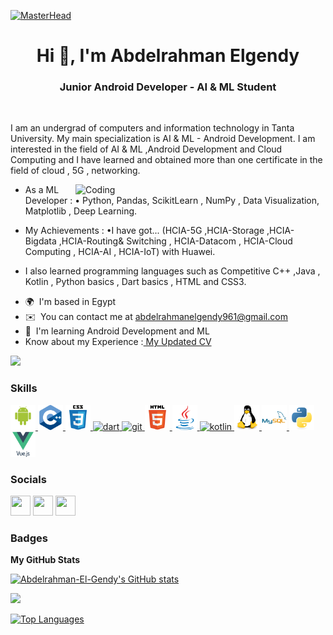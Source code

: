 [![MasterHead](https://1.bp.blogspot.com/-7A4WynwLsMw/XbBpCXG8fHI/AAAAAAAAMt4/uOa1bpLskYgrwGbllhSu2SDj_Mig8SXJQCLcBGAsYHQ/s1600/2000_600px.gif)](https://rishavchanda.io/)

<h1 align="center">Hi 👋, I'm Abdelrahman Elgendy</h1>
<h3 align="center">Junior Android Developer - AI & ML Student</h3>

<br>

I am an undergrad of computers and information technology in Tanta University. My main specialization is AI & ML - Android Development. 
I am interested in the field of AI & ML ,Android Development and Cloud Computing and I have learned and obtained more than one certificate in the field of cloud , 5G , networking. 

<img align="right" alt="Coding" width="400px" src="https://media.giphy.com/media/13HgwGsXF0aiGY/giphy.gif">

- As a ML Developer : • Python, Pandas, ScikitLearn , NumPy , Data Visualization, Matplotlib , Deep Learning.

- My Achievements : •I have got... (HCIA-5G ,HCIA-Storage ,HCIA-Bigdata ,HCIA-Routing& Switching , HCIA-Datacom , HCIA-Cloud Computing , HCIA-AI , HCIA-IoT) with Huawei.

- I also learned programming languages such as Competitive C++ ,Java , Kotlin , Python basics , Dart basics , HTML and CSS3.



* 🌍  I'm based in Egypt
* ✉️  You can contact me at [abdelrahmanelgendy961@gmail.com](mailto:abdelrahmanelgendy961@gmail.com)
* 🧠  I'm learning Android Development and ML
*  Know about my Experience :<a href="https://drive.google.com/file/d/1ZVzbKSihnBIxIy4QfFOigNZWghxnYxwz/view?usp=sharing"> My Updated CV </a>

<a href="https://www.github.com/Abdelrahman-El-Gendy" target="_blank" rel="noreferrer"><img
src="https://img.shields.io/github/followers/Abdelrahman-El-Gendy?logo=github&style=for-the-badge&color=84cc16&labelColor=134e4a" /></a>

### Skills

<p align="left"> <a href="https://developer.android.com" target="_blank" rel="noreferrer"> <img src="https://raw.githubusercontent.com/devicons/devicon/master/icons/android/android-original-wordmark.svg" alt="android" width="40" height="40"/> </a> <a href="https://www.w3schools.com/cpp/" target="_blank" rel="noreferrer"> <img src="https://raw.githubusercontent.com/devicons/devicon/master/icons/cplusplus/cplusplus-original.svg" alt="cplusplus" width="40" height="40"/> </a> <a href="https://www.w3schools.com/css/" target="_blank" rel="noreferrer"> <img src="https://raw.githubusercontent.com/devicons/devicon/master/icons/css3/css3-original-wordmark.svg" alt="css3" width="40" height="40"/> </a> <a href="https://dart.dev" target="_blank" rel="noreferrer"> <img src="https://www.vectorlogo.zone/logos/dartlang/dartlang-icon.svg" alt="dart" width="40" height="40"/> </a> <a href="https://git-scm.com/" target="_blank" rel="noreferrer"> <img src="https://www.vectorlogo.zone/logos/git-scm/git-scm-icon.svg" alt="git" width="40" height="40"/> </a> <a href="https://www.w3.org/html/" target="_blank" rel="noreferrer"> <img src="https://raw.githubusercontent.com/devicons/devicon/master/icons/html5/html5-original-wordmark.svg" alt="html5" width="40" height="40"/> </a> <a href="https://www.java.com" target="_blank" rel="noreferrer"> <img src="https://raw.githubusercontent.com/devicons/devicon/master/icons/java/java-original.svg" alt="java" width="40" height="40"/> </a> <a href="https://kotlinlang.org" target="_blank" rel="noreferrer"> <img src="https://www.vectorlogo.zone/logos/kotlinlang/kotlinlang-icon.svg" alt="kotlin" width="40" height="40"/> </a> <a href="https://www.linux.org/" target="_blank" rel="noreferrer"> <img src="https://raw.githubusercontent.com/devicons/devicon/master/icons/linux/linux-original.svg" alt="linux" width="40" height="40"/> </a> <a href="https://www.mysql.com/" target="_blank" rel="noreferrer"> <img src="https://raw.githubusercontent.com/devicons/devicon/master/icons/mysql/mysql-original-wordmark.svg" alt="mysql" width="40" height="40"/> </a> <a href="https://www.python.org" target="_blank" rel="noreferrer"> <img src="https://raw.githubusercontent.com/devicons/devicon/master/icons/python/python-original.svg" alt="python" width="40" height="40"/> </a> <a href="https://vuejs.org/" target="_blank" rel="noreferrer"> <img src="https://raw.githubusercontent.com/devicons/devicon/master/icons/vuejs/vuejs-original-wordmark.svg" alt="vuejs" width="40" height="40"/> </a> </p>



### Socials

<p align="left"> <a href="https://www.github.com/Abdelrahman-El-Gendy" target="_blank" rel="noreferrer"><img src="https://raw.githubusercontent.com/danielcranney/readme-generator/main/public/icons/socials/github-dark.svg" width="32" height="32" /></a> <a href="https://www.linkedin.com/in/abdulrahmanelgendy/" target="_blank" rel="noreferrer"><img src="https://raw.githubusercontent.com/danielcranney/readme-generator/main/public/icons/socials/linkedin.svg" width="32" height="32" /></a> <a href="http://www.medium.com/Abdelrahmanelgendy" target="_blank" rel="noreferrer"><img src="https://raw.githubusercontent.com/danielcranney/readme-generator/main/public/icons/socials/medium-dark.svg" width="32" height="32" /></a></p>

### Badges

<b>My GitHub Stats</b>

<a href="http://www.github.com/Abdelrahman-El-Gendy"><img src="https://github-readme-stats.vercel.app/api?username=Abdelrahman-El-Gendy&show_icons=true&hide=&count_private=true&title_color=0891b2&text_color=ffffff&icon_color=84cc16&bg_color=134e4a&hide_border=true&show_icons=true" alt="Abdelrahman-El-Gendy's GitHub stats" /></a>

<a href="http://www.github.com/Abdelrahman-El-Gendy"><img src="https://github-readme-streak-stats.herokuapp.com/?user=Abdelrahman-El-Gendy&stroke=ffffff&background=134e4a&ring=0891b2&fire=0891b2&currStreakNum=ffffff&currStreakLabel=0891b2&sideNums=ffffff&sideLabels=ffffff&dates=ffffff&hide_border=true" /></a>

<a href="https://github.com/Abdelrahman-El-Gendy" align="left"><img src="https://github-readme-stats.vercel.app/api/top-langs/?username=Abdelrahman-El-Gendy&langs_count=10&title_color=0891b2&text_color=ffffff&icon_color=84cc16&bg_color=134e4a&hide_border=true&locale=en&custom_title=Top%20%Languages" alt="Top Languages" /></a>
